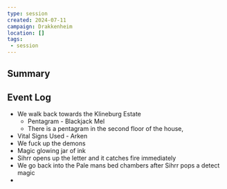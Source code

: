 ```yaml
---
type: session
created: 2024-07-11
campaign: Drakkenheim
location: []
tags:
 - session
---
```



## Summary

## Event Log

- We walk back towards the Klineburg Estate
	- Pentagram - Blackjack Mel
	- There is a pentagram in the second floor of the house, 
- Vital Signs Used - Arken
- We fuck up the demons
- Magic glowing jar of ink
- Sihrr opens up the letter and it catches fire immediately
- We go back into the Pale mans bed chambers after Sihrr pops a detect magic
- 

